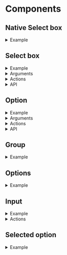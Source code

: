 # Components

## Native Select box

<details>
  <summary>Example</summary>

```handlebars
<NativeSelectBox as |sb|>
  <sb.Option @value="1">One</sb.Option>
  <sb.Option @value="2">Two</sb.Option>
  <sb.Option @value="3">Three</sb.Option>
</NativeSelectBox>
```

</details>

## Select box

<details>
  <summary>Example</summary>

```handlebars
<SelectBox as |sb|>
  <sb.Option @value="1">One</sb.Option>
  <sb.Option @value="2">Two</sb.Option>
  <sb.Option @value="3">Three</sb.Option>
</SelectBox>
```

</details>

<details>
  <summary>Arguments</summary>
  <table width="100%">
    <tr>
      <td><code>@disabled</code></td>
      <td>If true, the component will be unfocusable, and if it contained an input, then that too will be disabled</td>
    </tr>
    <tr>
      <td><code>@multiple</code></td>
      <td>If true, <code>@value</code> is expected to be an array.</td>
    </tr>
    <tr>
      <td><code>@searchDelayTime</code></td>
      <td>Milliseconds to debounce the <code>@onSearch</code> action from firing (default 100)</td>
    </tr>
    <tr>
      <td><code>@searchMinChars</code></td>
      <td>Prevents the <code>@onSearch</code> action from firing until there are enough chars (default 1)</td>
    </tr>
    <tr>
      <td><code>@searchSlowTime</code></td>
      <td>Milliseconds before a search is considered to be taking too long (default 500)</td>
    </tr>
    <tr>
      <td><code>@value</code></td>
      <td>Used to determine which option(s) are selected, can be a promise</td>
    </tr>
  </table>
</details>

<details>
  <summary>Actions</summary>
  <table width="100%">
    <tr>
      <td><code>@onSelect</code></td>
      <td>
        Fired when an option is clicked, or enter is pressed regardless as
        to whether the value changed or not.
      </td>
    </tr>
    <tr>
      <td><code>@onUpdate</code></td>
      <td>
        Fired whenever the value changes, either because a new <code>@value</code> argument was received, or a selection was made by the user that resulted in the value changing.
      </td>
    </tr>
    <tr>
      <td><code>@onBuildSelection</code></td>
      <td>
        Fired whenever a selection is made. This function receives the value most recently
        selected, and the currently selected value(s). The return value is used as the final selection.
        This is primarily used to customise the default behaviour of a multiple select box, where this behaviour is undefined by default and totally depends on your use-case.
      </td>
    </tr>
    <tr>
      <td><code>@onSearch</code></td>
      <td>Fired when the select box decides to run a search</td>
    </tr>
    <tr>
      <td><code>@onSearched</code></td>
      <td>Fired after the <em>last succesful</em> search attempt</td>
    </tr>
    <tr>
      <td><code>@onSearchError</code></td>
      <td>Fired if a search attempt failed</td>
    </tr>
    <tr>
      <td><code>@onReady</code></td>
      <td>Fired when the select box is ready. A useful opportunity to get access to the select box's API which is passed as a parameter.</td>
    </tr>
    <tr>
      <td><code>@onFocusLeave</code></td>
      <td>This is fired when the select box is no longer being interacted with. For example, the user clicks outside it, or tabs away. </td>
    </tr>
    <tr>
      <td><code>@onOpen</code></td>
      <td>
        Fired when the select box is opened
      </td>
    </tr>
    <tr>
      <td><code>@onClose</code></td>
      <td>
        Fired when the select box is closed
      </td>
    </tr>
    <tr>
      <td><code>@onPressBackspace</code></td>
      <td></td>
    </tr>
    <tr>
      <td><code>@onPressDown</code></td>
      <td></td>
    </tr>
    <tr>
      <td><code>@onPressEnter</code></td>
      <td></td>
    </tr>
    <tr>
      <td><code>@onPressEscape</code></td>
      <td></td>
    </tr>
    <tr>
      <td><code>@onPressKey</code></td>
      <td></td>
    </tr>
    <tr>
      <td><code>@onPressLeft</code></td>
      <td></td>
    </tr>
    <tr>
      <td><code>@onPressRight</code></td>
      <td></td>
    </tr>
    <tr>
      <td><code>@onPressTab</code></td>
      <td></td>
    </tr>
    <tr>
      <td><code>@onPressUp</code></td>
      <td></td>
    </tr>
  </table>
</details>

<details>
  <summary>API</summary>
  <table width="100%">
    <caption>Actions</caption>
    <tr>
      <td><code>sb.select</code></td>
      <td>
        Selects arbitrary value(s). This mimics making a selection, and so <code>@onSelect</code> will fire.  <code>@onUpdate</code> will also fire if the value is different.
      </td>
    </tr>
    <tr>
      <td><code>sb.update</code></td>
      <td>
        Updates the select box with a new value(s). This is subtly different from <code>sb.select</code>. It will not fire <code>@onSelect</code>. It is useful for resetting the select box after a selection is made.
        <code>@onUpdate</code> will fire.
      </td>
    </tr>
    <tr>
      <td><code>sb.selectActiveOption</code></td>
      <td>Selects the value of whichever option is currently active</td>
    </tr>
    <tr>
      <td><code>sb.activateNextOption</code></td>
      <td>
        Activates the next option.
        If <code>scrollIntoView</code> is false, the option won't be scrolled to.
      </td>
    </tr>
    <tr>
      <td><code>sb.activatePreviousOption</code></td>
      <td>
        Activates the previous option.
        If <code>scrollIntoView</code> is false, the option won't be scrolled to.
      </td>
    </tr>
    <tr>
      <td><code>sb.activateOptionForValue</code></td>
      <td>
        Activates the first option that matches the given value.
        If <code>scrollIntoView</code> is false, the option won't be scrolled to.
      </td>
    </tr>
    <tr>
      <td><code>sb.activateOptionAtIndex</code></td>
      <td>
        Activates the option at the given index.
        If <code>scrollIntoView</code> is false, the option won't be scrolled to.
      </td>
    </tr>
    <tr>
      <td><code>sb.activateOptionForKeyCode</code></td>
      <td>
        Mimics native select box behaviour by jumping to an appropriate option based on the <code>textContent</code> of the options. <a href="https://zestia.github.io/ember-select-box/#/simple-select">Demo</a>.
        If <code>scrollIntoView</code> is false, the option won't be scrolled to.
      </td>
    </tr>
    <tr>
      <td><code>sb.deactivateOptions</code></td>
      <td>Makes no option be active</td>
    </tr>
    <tr>
      <td><code>sb.search</code></td>
      <td>Runs an arbitrary search using the search function provided by <code>@onSearch</code></td>
    </tr>
    <tr>
      <td><code>sb.cancelSearch</code></td>
      <td>
        Cancels searches currently in progress
      </td>
    </tr>
    <tr>
      <td><code>sb.setInputValue</code></td>
      <td>
        Update the input value. Useful for prefilling the input with the active option text for example.
      </td>
    </tr>
    <tr>
      <td><code>sb.focusInput</code></td>
      <td>Focuses the input associated with the select box</td>
    </tr>
    <tr>
      <td><code>sb.blurInput</code></td>
      <td>Unfocuses the input associated with the select box</td>
    </tr>
    <tr>
      <td><code>sb.open</code></td>
      <td>Opens the select box</td>
    </tr>
    <tr>
      <td><code>sb.toggle</code></td>
      <td>Opens or closes the select box</td>
    </tr>
    <tr>
      <td><code>sb.close</code></td>
      <td>Closes the select box</td>
    </tr>
  </table>

  <table width="100%">
    <caption>Properties</caption>
    <tr>
      <td><code>sb.element</code></td>
      <td>The element of the select box</td>
    </tr>
    <tr>
      <td><code>sb.value</code></td>
      <td>The selected value(s) of the select box</td>
    </tr>
    <tr>
      <td><code>sb.isFulfilled</code></td>
      <td>True if <code>@value</code> resolved</td>
    </tr>
    <tr>
      <td><code>sb.isPending</code></td>
      <td>True whilst <code>@value</code> is being resolved</td>
    </tr>
    <tr>
      <td><code>sb.isRejected</code></td>
      <td>True if <code>@value</code> failed to resolve</td>
    </tr>
    <tr>
      <td><code>sb.isSettled</code></td>
      <td>True once <code>@value</code> has resolved or rejected</td>
    </tr>
    <tr>
      <td><code>sb.isBusy</code></td>
      <td>True if the select box is resolving the <code>@value</code> argument, or it is waiting for a search to finish</td>
    </tr>
    <tr>
      <td><code>sb.isDisabled</code></td>
      <td>Whether or not the select box is currently disabled</td>
    </tr>
    <tr>
      <td><code>sb.isMultiple</code></td>
      <td>Whether the select box allows selecting multiple values</td>
    </tr>
    <tr>
      <td><code>sb.isOpen</code></td>
      <td>Whether the select box is open</td>
    </tr>
    <tr>
      <td><code>sb.isSlowSearch</code></td>
      <td>Whether the promised search results are taking longer than expected</td>
    </tr>
  </table>
</details>

## Option

<details>
  <summary>Example</summary>

```handlebars
<sb.Option @value={{this.model}} as |o|>
  {{o.value.name}}
</sb.Option>
```

</details>

<details>
  <summary>Arguments</summary>
  <table width="100%">
    <tr>
      <td><code>@disabled</code></td>
      <td>Prevents the option from being selected</td>
    </tr>
    <tr>
      <td><code>@selected</code></td>
      <td>
        For manually specifying that this option is selected.
        Preferably, allow selection to be automatically computed by just setting <code>@value</code>
      </td>
    </tr>
    <tr>
      <td><code>@value</code></td>
      <td>Can be anything, including a promise</td>
    </tr>
  </table>
</details>

<details>
  <summary>Actions</summary>
  <table width="100%">
    <tr>
      <td><code>@onActivate</code></td>
      <td>Fired when an individual option is activated (by mousing over, or via keyboard control, or the api)</td>
    </tr>
    <tr>
      <td><code>@onSelect</code></td>
      <td>Fired when an individual option is selected (by clicking, or pressing Enter, or the api)</td>
    </tr>
  </table>
</details>

<details>
  <summary>API</summary>
  <table width="100%">
    <caption>Template only properties</caption>
    <tr>
      <td><code>o.element</code></td>
      <td>The DOM element of the option component</td>
    </tr>
    <tr>
      <td><code>o.value</code></td>
      <td>The value of the option</td>
    </tr>
    <tr>
      <td><code>o.isFulfilled</code></td>
      <td>True if <code>@value</code> resolved</td>
    </tr>
    <tr>
      <td><code>o.isPending</code></td>
      <td>True whilst <code>@value</code> is being resolved</td>
    </tr>
    <tr>
      <td><code>o.isRejected</code></td>
      <td>True if <code>@value</code> failed to resolve</td>
    </tr>
    <tr>
      <td><code>o.isSettled</code></td>
      <td>True once <code>@value</code> has resolved or rejected</td>
    </tr>
    <tr>
      <td><code>o.index</code></td>
      <td>The index of the option amongst the options</td>
    </tr>
    <tr>
      <td><code>o.isActive</code></td>
      <td>True if the option is active</td>
    </tr>
    <tr>
      <td><code>o.isDisabled</code></td>
      <td>Whether or not the option is currently disabled</td>
    </tr>
    <tr>
      <td><code>o.isSelected</code></td>
      <td>Whether or not the option is currently selected</td>
    </tr>
  </table>
</details>

## Group

<details>
  <summary>Example</summary>

```handlebars
<sb.Group @label="Things">
  {{!-- Render options here --}}}
</sb.Group>
```

</details>

## Options

<details>
  <summary>Example</summary>

```handlebars
<sb.Options>
  {{!-- Render options here --}}
</sb.Options>
```

</details>

## Input

<details>
  <summary>Example</summary>

```handlebars
<sb.Input />
```

</details>

<details>
  <summary>Actions</summary>
  <table width="100%">
    <tr>
      <td><code>@onClear</code></td>
      <td>Fired when text is cleared completely</td>
    </tr>
    <tr>
      <td><code>@onDelete</code></td>
      <td>Fired when there is no text present, but backspace is pressed.</td>
    </tr>
  </table>
</details>

## Selected option

<details>
  <summary>Example</summary>

```handlebars
<sb.SelectedOption>
  {{!-- Render the select box's value here --}}
</sb.SelectedOption>
```

## Selected options

<details>
  <summary>Example</summary>

```handlebars
<sb.SelectedOptions>
  {{!-- Render the select box's values here --}}
</sb.SelectedOptions>
```

</details>
